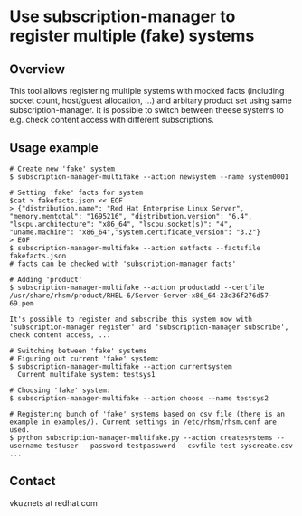 Use subscription-manager to register multiple (fake) systems
============================================================

Overview
--------
This tool allows registering multiple systems with mocked facts (including socket count, host/guest allocation, ...) and arbitary product set using same subscription-manager. It is possible to switch between theese systems to e.g. check content access with different subscriptions.

Usage example
-------------
    # Create new 'fake' system
    $ subscription-manager-multifake --action newsystem --name system0001

    # Setting 'fake' facts for system
    $cat > fakefacts.json << EOF
    > {"distribution.name": "Red Hat Enterprise Linux Server", "memory.memtotal": "1695216", "distribution.version": "6.4", "lscpu.architecture": "x86_64", "lscpu.socket(s)": "4", "uname.machine": "x86_64","system.certificate_version": "3.2"}
    > EOF
    $ subscription-manager-multifake --action setfacts --factsfile fakefacts.json
    # facts can be checked with 'subscription-manager facts'

    # Adding 'product'
    $ subscription-manager-multifake --action productadd --certfile /usr/share/rhsm/product/RHEL-6/Server-Server-x86_64-23d36f276d57-69.pem

    It's possible to register and subscribe this system now with 'subscription-manager register' and 'subscription-manager subscribe', check content access, ...

    # Switching between 'fake' systems
    # Figuring out current 'fake' system:
    $ subscription-manager-multifake --action currentsystem
      Current multifake system: testsys1

    # Choosing 'fake' system:
    $ subscription-manager-multifake --action choose --name testsys2

    # Registering bunch of 'fake' systems based on csv file (there is an example in examples/). Current settings in /etc/rhsm/rhsm.conf are used.
    $ python subscription-manager-multifake.py --action createsystems --username testuser --password testpassword --csvfile test-syscreate.csv
    ...

Contact
-------
vkuznets at redhat.com
